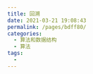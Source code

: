 ```yaml
---
title: 回溯
date: 2021-03-21 19:08:43
permalink: /pages/bdff80/
categories:
  - 算法和数据结构
  - 算法
tags:
  - 
---
```

